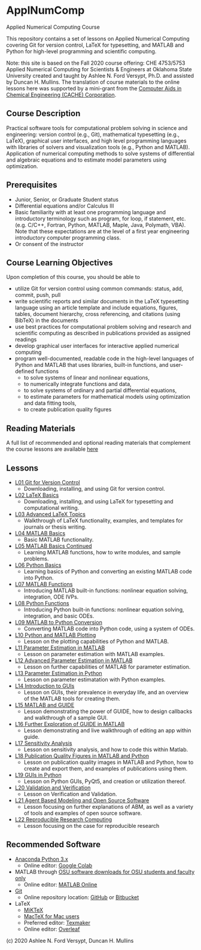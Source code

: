 # ApplNumComp
Applied Numerical Computing Course

This repository contains a set of lessons on Applied Numerical Computing covering Git for version control, LaTeX for typesetting, and MATLAB and Python for high-level programming and scientific computing. 

Note: this site is based on the Fall 2020 course offering: CHE 4753/5753 Applied Numerical Computing for Scientists & Engineers at Oklahoma State University created and taught by Ashlee N. Ford Versypt, Ph.D. and assisted by Duncan H. Mullins. The translation of course materials to the online lessons here was supported by a mini-grant from the [Computer Aids in Chemical Engineering (CACHE) Corporation](/https://cache.org/).

## Course Description
Practical software tools for computational problem solving in science and engineering: version control (e.g., Git), mathematical typesetting (e.g., LaTeX), graphical user interfaces, and high level programming languages with libraries of solvers and visualization tools (e.g., Python and MATLAB). Application of numerical computing methods to solve systems of differential and algebraic equations and to estimate model parameters using optimization.

## Prerequisites
* Junior, Senior, or Graduate Student status
* Differential equations and/or Calculus III
* Basic familiarity with at least one programming language and introductory terminology such as program, for loop, if statement, etc. (e.g. C/C++, Fortran, Python, MATLAB, Maple, Java, Polymath, VBA). Note that these expectations are at the level of a first year engineering introductory computer programming class.
* Or consent of the instructor

## Course Learning Objectives
Upon completion of this course, you should be able to
* utilize Git for version control using common commands: status, add, commit, push, pull
* write scientific reports and similar documents in the LaTeX typesetting language using an article template and include equations, figures, tables, document hierarchy, cross referencing, and citations (using BibTeX) in the documents
* use best practices for computational problem solving and research and scientific computing as described in publications provided as assigned readings
* develop graphical user interfaces for interactive applied numerical computing
* program well-documented, readable code in the high-level languages of Python and MATLAB that uses libraries, built-in functions, and user-defined functions
  * to solve systems of linear and nonlinear equations,
  * to numerically integrate functions and data,
  * to solve systems of ordinary and partial differential equations, 
  * to estimate parameters for mathematical models using optimization and data fitting tools, 
  * to create publication quality figures 

## Reading Materials
A full list of recommended and optional reading materials that complement the course lessons are available [here](https://github.com/ashleefv/ApplNumComp/blob/master/RecommendedReading.md)

## Lessons
* [L01 Git for Version Control](/L01%20Git%20for%20Version%20Control.md)
  * Downloading, installing, and using Git for version control.
* [L02 LaTeX Basics](/L02%20LaTeX%20Basics)
  * Downloading, installing, and using LaTeX for typesetting and computational writing.
* [L03 Advanced LaTeX Topics](/L03%20Advanced%20LaTeX%20Topics.md)
  * Walkthrough of LaTeX functionality, examples, and templates for journals or thesis writing.
* [L04 MATLAB Basics](/L04%20MATLAB%20Basics.md)
  * Basic MATLAB functionality.
* [L05 MATLAB Basics Continued](/L05%20MATLAB%20Basics%20Cont.md)
  * Learning MATLAB functions, how to write modules, and sample problems.
* [L06 Python Basics](/L06%20Python%20Basics.md)
  * Learning basics of Python and converting an existing MATLAB code into Python.
* [L07 MATLAB Functions](/L07%20MATLAB%20Functions.md)
  * Introducing MATLAB built-in functions: nonlinear equation solving, integration, ODE IVPs.
* [L08 Python Functions](/L08%20Python%20Functions.md)
  * Introducing Python built-in functions: nonlinear equation solving, integration, and basic ODEs.
* [L09 MATLAB to Python Conversion](/L09%20MATLAB%20to%20Python%20Conversion.md)
  * Converting MATLAB code into Python code, using a system of ODEs.
* [L10 Python and MATLAB Plotting](/L10%20Python%20and%20MATLAB%20Plotting.md)
  * Lesson on the plotting capabilities of Python and MATLAB.
* [L11 Parameter Estimation in MATLAB](/L11%20Parameter%20Estimation%in%20MATLAB.md)
  *  Lesson on parameter estimation with MATLAB examples.
* [L12 Advanced Parameter Estimation in MATLAB](/L12%20Advanced%20MATLAB%20Parameter%20Estimation.md)
  * Lesson on further capabilities of MATLAB for parameter estimation.
* [L13 Parameter Estimation in Python](/L13%20Parameter%20Estimation%20in%20Python.md)
  * Lesson on parameter estimatation with Python examples.
* [L14 Introduction to GUIs](/L14%20Introduction%20to%20GUIs.md)
  * Lesson on GUIs, their prevalence in everyday life, and an overview of the MATLAB tools for creating them.
* [L15 MATLAB and GUIDE](/L15%20MATLAB%20and%20GUIDE.md)
  * Lesson demonstrating the power of GUIDE, how to design callbacks and walkthrough of a sample GUI.
* [L16 Further Exploration of GUIDE in MATLAB](/L16%20Further%20Exploration%20of%20GUIDE%20in%20MATLAB.md)
  * Lesson demonstrating and live walkthrough of editing an app within guide.
* [L17 Sensitivity Analysis](/L17%20Sensitivity%20Analysis.md)
  * Lesson on sensitivity analysis, and how to code this within Matlab.
* [L18 Publication Quality Figures in MATLAB and Python](/L18%20Publication%20Quality%20Figures%20in%20MATLAB%20and%20Python.md)
  * Lesson on publication quality images in MATLAB and Python, how to create and export them, and examples of publications using them.
* [L19 GUIs in Python](/L19%20GUIs%20in%20Python.md)
  * Lesson on Python GUIs, PyQt5, and creation or utilization thereof.
* [L20 Validation and Verification](/L20%20Validation%20and%20Verification.md)
  * Lesson on Verification and Validation.
* [L21 Agent Based Modeling and Open Source Software](/L21%20Agent%20Based%20Modeling%20and%20Open%20Source%20Software.md)
  * Lesson focusing on further explanations of ABM, as well as a variety of tools and examples of open source software.
* [L22 Reproducible Research Computing](/L22%20Reproducible%20Research%20Computing.md)
  * Lesson focusing on the case for reproducible research

## Recommended Software
* [Anaconda Python 3.x](https://www.anaconda.com/products/individual)
  * Online editor: [Google Colab](https://colab.research.google.com/)
* MATLAB through [OSU software downloads for OSU students and faculty only](https://ceat.okstate.edu/itservices/software-downloads/mathworks-matlab-simulink.html)
  * Online editor: [MATLAB Online](https://matlab.mathworks.com/)
* [Git](https://www.atlassian.com/git/tutorials/install-git)
  * Online repository location: [GitHub](https://github.com/) or [Bitbucket](https://bitbucket.org/)
* LaTeX
  * [MiKTeX](https://miktex.org/download)
  * [MacTeX for Mac users](http://www.tug.org/mactex/)
  * Preferred editor: [Texmaker](https://www.xm1math.net/texmaker/download.html)
  * Online editor: [Overleaf](https://www.overleaf.com)

  
(c) 2020 Ashlee N. Ford Versypt, Duncan H. Mullins
